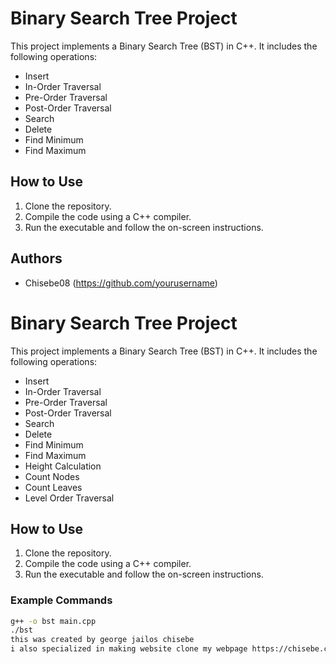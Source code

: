 # Binary Search Tree Project

This project implements a Binary Search Tree (BST) in C++. It includes the following operations:
- Insert
- In-Order Traversal
- Pre-Order Traversal
- Post-Order Traversal
- Search
- Delete
- Find Minimum
- Find Maximum

## How to Use
1. Clone the repository.
2. Compile the code using a C++ compiler.
3. Run the executable and follow the on-screen instructions.

## Authors
- Chisebe08 (https://github.com/yourusername)
# Binary Search Tree Project

This project implements a Binary Search Tree (BST) in C++. It includes the following operations:
- Insert
- In-Order Traversal
- Pre-Order Traversal
- Post-Order Traversal
- Search
- Delete
- Find Minimum
- Find Maximum
- Height Calculation
- Count Nodes
- Count Leaves
- Level Order Traversal

## How to Use
1. Clone the repository.
2. Compile the code using a C++ compiler.
3. Run the executable and follow the on-screen instructions.

### Example Commands
```sh
g++ -o bst main.cpp
./bst
this was created by george jailos chisebe 
i also specialized in making website clone my webpage https://chisebe.com